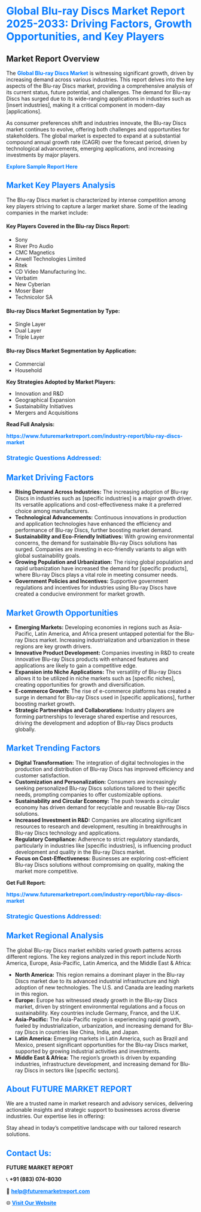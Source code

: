<h1 style="color: #007BFF;">Global Blu-ray Discs Market Report 2025-2033: Driving Factors, Growth Opportunities, and Key Players</h1>

<section id="overview">
<h2>Market Report Overview</h2>
<p>The <a href="https://www.futuremarketreport.com/industry-report/blu-ray-discs-market" style="color: #007BFF; text-decoration: none;"><strong>Global Blu-ray Discs Market</strong></a> is witnessing significant growth, driven by increasing demand across various industries. This report delves into the key aspects of the Blu-ray Discs market, providing a comprehensive analysis of its current status, future potential, and challenges. The demand for Blu-ray Discs has surged due to its wide-ranging applications in industries such as [insert industries], making it a critical component in modern-day [applications].</p>
<p>As consumer preferences shift and industries innovate, the Blu-ray Discs market continues to evolve, offering both challenges and opportunities for stakeholders. The global market is expected to expand at a substantial compound annual growth rate (CAGR) over the forecast period, driven by technological advancements, emerging applications, and increasing investments by major players.</p>
</section>

<section id="overview">
<p><a href="https://www.futuremarketreport.com/request-sample/reportId=115199" style="color: #007BFF; text-decoration: none;"><strong>Explore Sample Report Here</strong></a></p>
</section>

<section id="key-players">
<h2 style="color: #007BFF;">Market Key Players Analysis</h2>
<p>The Blu-ray Discs market is characterized by intense competition among key players striving to capture a larger market share. Some of the leading companies in the market include:</p>
<h4>Key Players Covered in the Blu-ray Discs Report:</h4>
<ul><li>Sony</li><li>River Pro Audio</li><li>CMC Magnetics</li><li>Anwell Technologies Limited</li><li>Ritek</li><li>CD Video Manufacturing Inc.</li><li>Verbatim</li><li>New Cyberian</li><li>Moser Baer</li><li>Technicolor SA</li></ul>
<h4>Blu-ray Discs Market Segmentation by Type:</h4>
<ul><li>Single Layer</li><li>Dual Layer</li><li>Triple Layer</li></ul>

<h4>Blu-ray Discs Market Segmentation by Application:</h4>
<ul><li>Commercial</li><li>Household</li></ul>
<p><strong>Key Strategies Adopted by Market Players:</strong></p>
<ul>
<li>Innovation and R&D</li>
<li>Geographical Expansion</li>
<li>Sustainability Initiatives</li>
<li>Mergers and Acquisitions</li>
</ul>
</section>

<section>
<p><strong>Read Full Analysis: </strong></p><a href="https://www.futuremarketreport.com/industry-report/blu-ray-discs-market" style="color: #007BFF; text-decoration: none;"><strong>https://www.futuremarketreport.com/industry-report/blu-ray-discs-market</strong></a>
<h3 style="color: #007BFF;">Strategic Questions Addressed:</h3>
</section>

<section id="driving-factors">
<h2 style="color: #007BFF;">Market Driving Factors</h2>
<ul>
<li><strong>Rising Demand Across Industries:</strong> The increasing adoption of Blu-ray Discs in industries such as [specific industries] is a major growth driver. Its versatile applications and cost-effectiveness make it a preferred choice among manufacturers.</li>
<li><strong>Technological Advancements:</strong> Continuous innovations in production and application technologies have enhanced the efficiency and performance of Blu-ray Discs, further boosting market demand.</li>
<li><strong>Sustainability and Eco-Friendly Initiatives:</strong> With growing environmental concerns, the demand for sustainable Blu-ray Discs solutions has surged. Companies are investing in eco-friendly variants to align with global sustainability goals.</li>
<li><strong>Growing Population and Urbanization:</strong> The rising global population and rapid urbanization have increased the demand for [specific products], where Blu-ray Discs plays a vital role in meeting consumer needs.</li>
<li><strong>Government Policies and Incentives:</strong> Supportive government regulations and incentives for industries using Blu-ray Discs have created a conducive environment for market growth.</li>
</ul>
</section>

<section id="growth-opportunities">
<h2 style="color: #007BFF;">Market Growth Opportunities</h2>
<ul>
<li><strong>Emerging Markets:</strong> Developing economies in regions such as Asia-Pacific, Latin America, and Africa present untapped potential for the Blu-ray Discs market. Increasing industrialization and urbanization in these regions are key growth drivers.</li>
<li><strong>Innovative Product Development:</strong> Companies investing in R&D to create innovative Blu-ray Discs products with enhanced features and applications are likely to gain a competitive edge.</li>
<li><strong>Expansion into Niche Applications:</strong> The versatility of Blu-ray Discs allows it to be utilized in niche markets such as [specific niches], creating opportunities for growth and diversification.</li>
<li><strong>E-commerce Growth:</strong> The rise of e-commerce platforms has created a surge in demand for Blu-ray Discs used in [specific applications], further boosting market growth.</li>
<li><strong>Strategic Partnerships and Collaborations:</strong> Industry players are forming partnerships to leverage shared expertise and resources, driving the development and adoption of Blu-ray Discs products globally.</li>
</ul>
</section>

<section id="trending-factors">
<h2 style="color: #007BFF;">Market Trending Factors</h2>
<ul>
<li><strong>Digital Transformation:</strong> The integration of digital technologies in the production and distribution of Blu-ray Discs has improved efficiency and customer satisfaction.</li>
<li><strong>Customization and Personalization:</strong> Consumers are increasingly seeking personalized Blu-ray Discs solutions tailored to their specific needs, prompting companies to offer customizable options.</li>
<li><strong>Sustainability and Circular Economy:</strong> The push towards a circular economy has driven demand for recyclable and reusable Blu-ray Discs solutions.</li>
<li><strong>Increased Investment in R&D:</strong> Companies are allocating significant resources to research and development, resulting in breakthroughs in Blu-ray Discs technology and applications.</li>
<li><strong>Regulatory Compliance:</strong> Adherence to strict regulatory standards, particularly in industries like [specific industries], is influencing product development and quality in the Blu-ray Discs market.</li>
<li><strong>Focus on Cost-Effectiveness:</strong> Businesses are exploring cost-efficient Blu-ray Discs solutions without compromising on quality, making the market more competitive.</li>
</ul>
</section>

<section>
<p><strong>Get Full Report: </strong></p><a href="https://www.futuremarketreport.com/industry-report/blu-ray-discs-market" style="color: #007BFF; text-decoration: none;"><strong>https://www.futuremarketreport.com/industry-report/blu-ray-discs-market</strong></a>
<h3 style="color: #007BFF;">Strategic Questions Addressed:</h3>
</section>


<section id="regional-analysis">
<h2 style="color: #007BFF;">Market Regional Analysis</h2>
<p>The global Blu-ray Discs market exhibits varied growth patterns across different regions. The key regions analyzed in this report include North America, Europe, Asia-Pacific, Latin America, and the Middle East & Africa:</p>
<ul>
<li><strong>North America:</strong> This region remains a dominant player in the Blu-ray Discs market due to its advanced industrial infrastructure and high adoption of new technologies. The U.S. and Canada are leading markets in this region.</li>
<li><strong>Europe:</strong> Europe has witnessed steady growth in the Blu-ray Discs market, driven by stringent environmental regulations and a focus on sustainability. Key countries include Germany, France, and the U.K.</li>
<li><strong>Asia-Pacific:</strong> The Asia-Pacific region is experiencing rapid growth, fueled by industrialization, urbanization, and increasing demand for Blu-ray Discs in countries like China, India, and Japan.</li>
<li><strong>Latin America:</strong> Emerging markets in Latin America, such as Brazil and Mexico, present significant opportunities for the Blu-ray Discs market, supported by growing industrial activities and investments.</li>
<li><strong>Middle East & Africa:</strong> The region’s growth is driven by expanding industries, infrastructure development, and increasing demand for Blu-ray Discs in sectors like [specific sectors].</li>
</ul>
</section>

<footer>
<h2 style="color: #007BFF;">About FUTURE MARKET REPORT</h2>
<p>We are a trusted name in market research and advisory services, delivering actionable insights and strategic support to businesses across diverse industries. Our expertise lies in offering:</p>

<p>Stay ahead in today’s competitive landscape with our tailored research solutions.</p>

<h2 style="color: #007BFF;">Contact Us:</h2>
<p><strong>FUTURE MARKET REPORT</strong></p>
<p>📞 <strong>+91 (883) 074-8030</strong></p>
<p>📧 <strong><a href="mailto:help@futuremarketreport.com" style="color: #007BFF;">help@futuremarketreport.com</a></strong></p>
<p>🌐 <strong><a href="https://www.futuremarketreport.com/" style="color: #007BFF;">Visit Our Website</a></strong></p>
</footer>